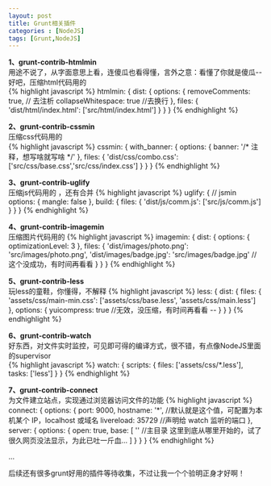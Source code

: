 ```yaml
---
layout: post
title: Grunt相关插件
categories : [NodeJS]
tags: [Grunt,NodeJS]
---
```

**1、grunt-contrib-htmlmin**  
用途不说了，从字面意思上看，连傻瓜也看得懂，言外之意：看懂了你就是傻瓜-- 
好吧，压缩html代码用的  
{% highlight javascript %}
htmlmin: {
    dist: {
        options: {
            removeComments: true, // 去注析
            collapseWhitespace: true //去换行
        },
        files: {
            'dist/html/index.html': ['src/html/index.html']
        }
    }
}
{% endhighlight %}

**2、grunt-contrib-cssmin**  
压缩css代码用的  
{% highlight javascript %}
cssmin: {
    with_banner: {
        options: {
            banner: '/* 注释，想写啥就写啥 */'
        },
        files: {
            'dist/css/combo.css': ['src/css/base.css','src/css/index.css']
        }
    }
}
{% endhighlight %}

**3、grunt-contrib-uglify**  
压缩js代码用的 ，还有合并
{% highlight javascript %}
uglify: { // jsmin
    options: {
        mangle: false
    },
    build: {
        files: {
            'dist/js/comm.js': ['src/js/comm.js']
        }
    }
}
{% endhighlight %}

**4、grunt-contrib-imagemin**  
压缩图片代码用的 
{% highlight javascript %}
imagemin: {
    dist: {
        options: {
            optimizationLevel: 3
        },
        files: {
            'dist/images/photo.png': 'src/images/photo.png',
            'dist/images/badge.jpg': 'src/images/badge.jpg'   //这个没成功，有时间再看看
        }
    }
}
{% endhighlight %}

**5、grunt-contrib-less**  
玩less的童鞋，你懂得，不解释 
{% highlight javascript %}
less: {
    dist: {
        files: {
            'assets/css/main-min.css': ['assets/css/base.less', 'assets/css/main.less']
        },
        options: {
            yuicompress: true   //无效，没压缩，有时间再看看 -- 
        }
    }
}
{% endhighlight %}

**6、grunt-contrib-watch**  
好东西，对文件实时监控，可见即可得的编译方式，很不错，有点像NodeJS里面的supervisor  
{% highlight javascript %}
watch: {
    scripts: {
        files: ['assets/css/*.less'],
        tasks: ['less']
    }
}
{% endhighlight %}

**7、grunt-contrib-connect**  
为文件建立站点，实现通过浏览器访问文件的功能
{% highlight javascript %}
  connect: {
      options: {
        port: 9000,
        hostname: '*', //默认就是这个值，可配置为本机某个 IP，localhost 或域名
        livereload: 35729 //声明给 watch 监听的端口
      },
      server: {
        options: {
          open: true,
          base: [
                ''  //主目录 这里到底从哪里开始的，试了很久网页没法显示，为此已吐一斤血...
          ]
        }
      }
    }
{% endhighlight %}

...

后续还有很多grunt好用的插件等待收集，不过让我一个个验明正身才好啊！